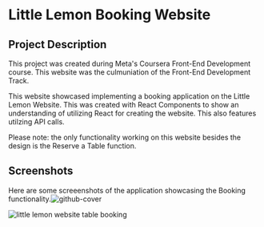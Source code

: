 # Little Lemon Booking Website

## Project Description
This project was created during Meta's Coursera Front-End Development course. This website was the culmuniation of the Front-End Development Track.

This website showcased implementing a booking application on the Little Lemon Website. This was created with React Components to show an understanding of utilizing React for creating the website. This also features utilzing API calls.

Please note: the only functionality working on this website besides the design is the Reserve a Table function.

## Screenshots
Here are some screeenshots of the application showcasing the Booking functionality.![github-cover](https://github.com/user-attachments/assets/12bb2730-eb71-4c7c-a42a-3177239e38a1)

![little lemon website table booking](/src/images/github-cover.png)



